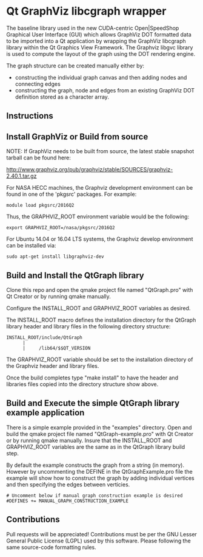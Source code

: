 # Qt GraphViz libcgraph wrapper

The baseline library used in the new CUDA-centric Open|SpeedShop Graphical User Interface (GUI) which allows GraphViz DOT formatted data to be imported into
a Qt application by wrapping the GraphViz libcgraph library within the Qt Graphics View Framework.    The Graphviz libgvc library is used to compute the layout of the graph using the DOT rendering engine.

The graph structure can be created manually either by:

- constructing the individual graph canvas and then adding nodes and connecting edges
- constructing the graph, node and edges from an existing GraphViz DOT definition stored as a character array.


## Instructions

## Install GraphViz or Build from source

NOTE:  If GraphViz needs to be built from source, the latest stable snapshot tarball can be found here:

http://www.graphviz.org/pub/graphviz/stable/SOURCES/graphviz-2.40.1.tar.gz

For NASA HECC machines, the Graphviz development environment can be found in one of the 'pkgsrc' packages.  For example:

```
module load pkgsrc/2016Q2
```

Thus, the GRAPHVIZ_ROOT environment variable would be the following:

```
export GRAPHVIZ_ROOT=/nasa/pkgsrc/2016Q2
```

For Ubuntu 14.04 or 16.04 LTS systems, the Graphviz develop environment can be installed via:

```
sudo apt-get install libgraphviz-dev
```

## Build and Install the QtGraph library

Clone this repo and open the qmake project file named "QtGraph.pro" with Qt Creator or by running qmake manually.

Configure the INSTALL_ROOT and GRAPHVIZ_ROOT variables as desired.

The INSTALL_ROOT macro defines the installation directory for the QtGraph library header and library files in the following
directory structure:

```
INSTALL_ROOT/include/QtGraph
      |
      |     /lib64/$$QT_VERSION
```

The GRAPHVIZ_ROOT variable should be set to the installation directory of the Graphviz header and library files.

Once the build completes type "make install" to have the header and libraries files copied into the directory structure
show above.


## Build and Execute the simple QtGraph library example application

There is a simple example provided in the "examples" directory.  Open and build the qmake project file named "QtGraph-example.pro"
with Qt Creator or by running qmake manually.  Insure that the INSTALL_ROOT and GRAPHVIZ_ROOT variables are the same as in the QtGraph
library build step.

By default the example constructs the graph from a string (in memory).  However by uncommenting the DEFINE in the QtGraphExample.pro file
the example will show how to construct the graph by adding individual vertices and then specifying the edges between verticies.


```
# Uncomment below if manual graph construction example is desired
#DEFINES += MANUAL_GRAPH_CONSTRUCTION_EXAMPLE
```


## Contributions

Pull requests will be appreciated!  Contributions must be per the GNU Lesser General Public License (LGPL) used by this software.  Please following the same source-code formatting rules.
